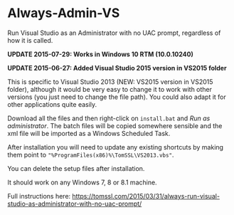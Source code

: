 # Always-Admin-VS
Run Visual Studio as an Administrator with no UAC prompt, regardless of how it is called.

**UPDATE 2015-07-29: Works in Windows 10 RTM (10.0.10240)**

**UPDATE 2015-06-27: Added Visual Studio 2015 version in VS2015 folder**

This is specific to Visual Studio 2013 (NEW: VS2015 version in VS2015 folder), although it would be very easy to change it to work with other versions (you just need to change the file path). You could also adapt it for other applications quite easily.

Download all the files and then right-click on `install.bat` and *Run as administrator*. The batch files will be copied somewhere sensible and the xml file will be imported as a Windows Scheduled Task.

After installation you will need to update any existing shortcuts by making them point to `"%ProgramFiles(x86)%\TomSSL\VS2013.vbs"`.

You can delete the setup files after installation.

It should work on any Windows 7, 8 or 8.1 machine.

Full instructions here: https://tomssl.com/2015/03/31/always-run-visual-studio-as-administrator-with-no-uac-prompt/
